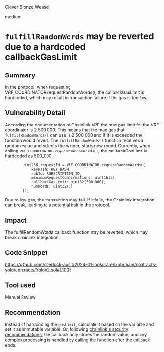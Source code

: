 Clever Bronze Weasel

medium

# `fulfillRandomWords` may be reverted due to a hardcoded callbackGasLimit

## Summary
In the protocol, when requesting VRF_COORDINATOR.requestRandomWords(), the callbackGasLimit is hardcoded, which may result in transaction failure if the gas is too low.

## Vulnerability Detail
According the documentation of Chainlink VRF the max gas limit for the VRF coordinator is 2 500 000. This means that the max gas that `fulfillRandomWords()` can use is 2 500 000 and if it is exceeded the function would revert. 
The `fulfillRandomWords()` function receives a random value and selects the winner, starts new round.
Currently, when calling `VRF_COORDINATOR.requestRandomWords()`, the callbackGasLimit is hardcoded as 500_000.
```solidity
        uint256 requestId = VRF_COORDINATOR.requestRandomWords({
            keyHash: KEY_HASH,
            subId: SUBSCRIPTION_ID,
            minimumRequestConfirmations: uint16(3),
            callbackGasLimit: uint32(500_000),
            numWords: uint32(1)
        });

```
Due to low gas, the transaction may fail. If it fails, the Chainlink integration can break, leading to a potential halt in the protocol.

## Impact
The fulfillRandomWords callback function may be reverted, which may break chainlink integration.



## Code Snippet
https://github.com/sherlock-audit/2024-01-looksrare/blob/main/contracts-yolo/contracts/YoloV2.sol#L1005

## Tool used

Manual Review

## Recommendation
Instead of hardcoding the `gasLimit`, calculate it based on the variable and set it as immutable variable. Or, following [chainlink's security recommendations](https://docs.chain.link/vrf/v2/security#fulfillrandomwords-must-not-revert), the callback only stores the random value, and any complex processing is handled by calling the function after the callback ends.

